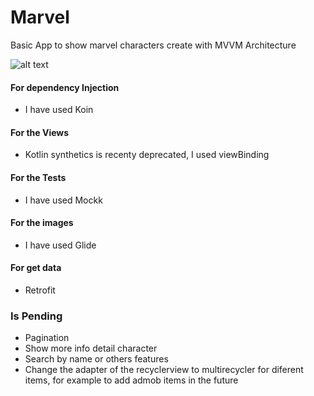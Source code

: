 # Marvel
Basic App to show marvel characters create with MVVM Architecture


![alt text](https://androidwave.com/wp-content/uploads/2019/05/mvvm-architecture-app-in-android.png)


#### For dependency Injection

- I have used Koin

#### For the Views

- Kotlin synthetics is recenty deprecated, I used viewBinding

#### For the Tests

- I have used Mockk

#### For the images

- I have used Glide

#### For get data 

- Retrofit


### Is Pending

- Pagination
- Show more info detail character
- Search by name or others features
- Change the adapter of the recyclerview to multirecycler for diferent items, for example to add admob items in the future

